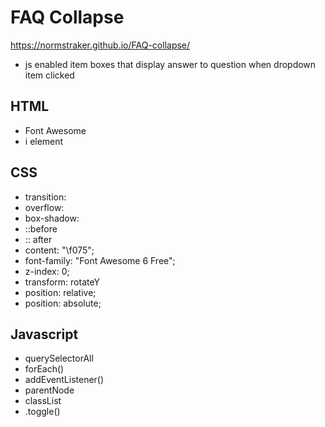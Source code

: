 # FAQ Collapse

https://normstraker.github.io/FAQ-collapse/

- js enabled item boxes that display answer to question when dropdown item clicked

## HTML

- Font Awesome
- i element

## CSS

- transition:
- overflow:
- box-shadow:
- ::before
- :: after
- content: "\f075";
- font-family: "Font Awesome 6 Free";
- z-index: 0;
- transform: rotateY
- position: relative;
- position: absolute;

## Javascript

- querySelectorAll
- forEach()
- addEventListener()
- parentNode
- classList
- .toggle()
